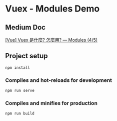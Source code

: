 # Vuex - Modules Demo

## Medium Doc

[[Vue] Vuex 是什麼? 怎麼用? — Modules (4/5)](https://medium.com/itsems-frontend/vue-vuex4-modules-ddb3eec6b834)


## Project setup
```
npm install
```

### Compiles and hot-reloads for development
```
npm run serve
```

### Compiles and minifies for production
```
npm run build
```
